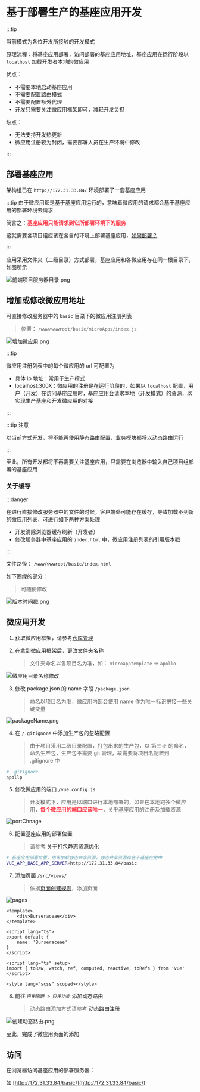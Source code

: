 # 基于部署生产的基座应用开发

:::tip

当前模式为各位开发所接触的开发模式

原理流程：将基座应用部署，访问部署的基座应用地址，基座应用在运行阶段以 `localhost` 加载开发者本地的微应用

优点：

* 不需要本地启动基座应用
* 不需要配置路由模式
* 不需要配置额外代理
* 开发只需要关注微应用框架即可，减轻开发负担

缺点：

* 无法支持开发热更新
* 微应用注册较为封闭，需要部署人员在生产环境中修改

:::

## 部署基座应用

架构组已在 `http://172.31.33.84/` 环境部署了一套基座应用

:::tip
由于微应用都是基于基座应用运行的，意味着微应用的请求都会基于基座应用的部署环境去请求

简言之：<strong style="color: #ff3040; ">基座应用只能请求到它所部署环境下的服务</strong>

这就需要各项目组应该在各自的环境上部署基座应用，[如何部署？](./production.md)

:::

应用采用文件夹（二级目录）方式部署，基座应用和各微应用存在同一根目录下，如图所示

![前端项目服务器目录.png](/images/micro/前端项目服务器目录.png)

## 增加或修改微应用地址

可直接修改服务器中的 `basic` 目录下的微应用注册列表

> 位置： `/www/wwwroot/basic/microApps/index.js`

![增加微应用.png](/images/micro/增加微应用.png)

:::tip

微应用注册列表中的每个微应用的 url 可配置为

* 具体 ip 地址：常用于生产模式
* localhost:300X：微应用的注册是在运行阶段的，如果以 `localhost` 配置，用户（开发）在访问基座应用时，基座应用会请求本地（开发模式）的资源，以实现生产基座和开发微应用的对接

:::

:::tip 注意

以当前方式开发，将不能再使用静态路由配置，业务模块都将以动态路由运行

:::

至此，所有开发都将不再需要关注基座应用，只需要在浏览器中输入自己项目组部署的基座应用

### 关于缓存

:::danger

在进行直接修改服务器中的文件的时候，客户端处可能存在缓存，导致加载不到新的微应用列表，可进行如下两种方案处理

* 开发清除浏览器缓存刷新（开发者）
* 修改服务器中基座应用的 `index.html` 中，微应用注册列表的引用版本戳

:::

文件路径： `/www/wwwroot/basic/index.html`

如下圈绿的部分：

> 可随便修改

![版本时间戳.png](/images/micro/版本时间戳.png)

## 微应用开发

1. 获取微应用框架，请参考[仓库管理](./storeMage.md)

2. 在拿到微应用框架后，更改文件夹名称
    >文件夹命名以各项目名为准，如： `microapptemplate` => `apollo`

![微应用目录名称修改](/images/realize/微应用目录名称修改.png)

3. 修改 package.json 的 name 字段 `/package.json`
    > 命名以项目名为准，微应用内部会使用 name 作为唯一标识拼接一些关键变量

![packageName.png](/images/realize/packageName.png)

4. 在 `/.gitignore` 中添加生产包的忽略配置
    > 由于项目采用二级目录配置，打包出来的生产包，以 第三步 的命名，命名生产包，生产包不需要 git 管理，故需要将项目名配置到 .gitignore 中

```zsh
# .gitignore
apollp
```

5. 修改微应用的端口 `/vue.config.js`
    > 开发模式下，应用是以端口进行本地部署的，如果在本地跑多个微应用，<strong style="color: #ff3040;">每个微应用的端口应该唯一</strong>，关乎基座应用的注册及加载资源

![portChnage](/images/realize/portChnage.png)

6. 配置基座应用的部署位置
    > 请参考 [关于打包静态资源优化](./production.md#关于打包静态资源优化)

```zsh
# 基座应用部署位置，用来加载静态共享资源，静态共享资源存在于基座应用中
VUE_APP_BASE_APP_SERVER=http://172.31.33.84/basic
```

7. 添加页面 `/src/views/`
    > 依据[页面创建规则](./moduleDetail/pages.md#页面组件规范)，添加页面

![pages](/images/realize/pages.png)

```vue
<template>
    <div>Burseraceae</div>
</template>

<script lang="ts">
export default {
    name: 'Burseraceae'
}
</script>

<script lang="ts" setup>
import { toRaw, watch, ref, computed, reactive, toRefs } from 'vue'
</script>

<style lang="scss" scoped></style>
```

8. 前往 `应用管理 > 应用功能` 添加动态路由
    > 动态路由添加方式请参考 [动态路由注册](./moduleDetail/routerPractical.md#动态路由注册)

![创建动态路由.png](/images/micro/创建动态路由.png)

至此，完成了微应用页面的添加

## 访问

在浏览器访问基座应用的部署服务器：

如 [http://172.31.33.84/basic/](http://172.31.33.84/basic/)
